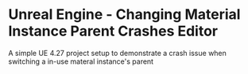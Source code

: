 # Unreal Engine - Changing Material Instance Parent Crashes Editor

A simple UE 4.27 project setup to demonstrate a crash issue when switching a in-use materal instance's parent